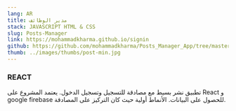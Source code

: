 ```yaml
---
lang: AR
title: مدير الوظائف
stack: JAVASCRIPT HTML & CSS
slug: Posts-Manager
link: https://mohammadkharma.github.io/signin
github: https://github.com/mohammadkharma/Posts_Manager_App/tree/master/posts-manager
thumb: ../images/thumbs/post-min.jpg
---
```


### REACT

تطبيق نشر بسيط مع مصادقة للتسجيل وتسجيل الدخول. يعتمد المشروع على React و google firebase للحصول على البيانات. الأنماط أولية حيث كان التركيز على المصادقة.
